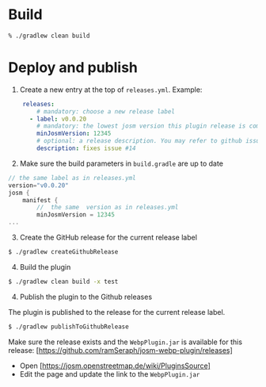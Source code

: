 # Build

```bash
% ./gradlew clean build
```

# Deploy and publish

1. Create a new entry at the top of `releases.yml`. Example:

```yml
    releases:
        # mandatory: choose a new release label
      - label: v0.0.20
        # mandatory: the lowest josm version this plugin release is compatible with
        minJosmVersion: 12345
        # optional: a release description. You may refer to github issues.
        description: fixes issue #14
```


2. Make sure the build parameters in `build.gradle` are up to date

```gradle
// the same label as in releases.yml
version="v0.0.20"
josm {
    manifest {
        //  the same  version as in releases.yml
        minJosmVersion = 12345
...
```

3. Create the GitHub release for the current release label
```bash
$ ./gradlew createGithubRelease
```

4. Build the plugin
```bash
$ ./gradlew clean build -x test
```

4. Publish the plugin to the Github releases

The plugin is published to the release for the current release label.

```bash
$ ./gradlew publishToGithubRelease
```
Make sure the release exists and the `WebpPlugin.jar` is available for this
release: [https://github.com/ramSeraph/josm-webp-plugin/releases]


* Open [https://josm.openstreetmap.de/wiki/PluginsSource]
* Edit the page and update the link to the `WebpPlugin.jar`

